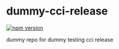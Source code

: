 # dummy-cci-release

[![npm version](https://img.shields.io/badge/%40nui%2Fdummy--cci--release-2.1.0-blue.svg)](https://artifactory.corp.adobe.com/artifactory/npm-nui-release/@nui/dummy-cci-release/-/@nui/dummy-cci-release-2.1.0.tgz)


dummy repo for dummy testing cci release